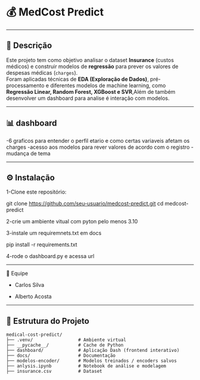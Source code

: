 # 💰 MedCost Predict
---

## 📌 Descrição
Este projeto tem como objetivo analisar o dataset **Insurance** (custos médicos) e construir modelos de **regressão** para prever os valores de despesas médicas (`charges`).  
Foram aplicadas técnicas de **EDA (Exploração de Dados)**, pré-processamento e diferentes modelos de machine learning, como **Regressão Linear, Random Forest, XGBoost e SVR**,Além de também desenvolver um dashboard para analise é interação com modelos.  

---
## 📊 dashboard
-6 graficos para entender o perfil etario e como certas variaveis afetam os charges
-acesso aos modelos para rever valores de acordo com o registro
-mudança de tema

---

## ⚙️ Instalação

1-Clone este repositório:

git clone https://github.com/seu-usuario/medcost-predict.git
cd medcost-predict

2-crie um ambiente vitual com pyton pelo menos 3.10


3-instale um requiremnets.txt em docs

pip install -r requirements.txt

4-rode o dashboard.py e acessa url

---
👥 Equipe

- Carlos Silva

- Alberto Acosta
---
## 📂 Estrutura do Projeto
```plaintext
medical-cost-predict/
├── .venv/                 # Ambiente virtual
├── __pycache__/           # Cache de Python
├── dashboard/             # Aplicação Dash (frontend interativo)
├── docs/                  # Documentação
├── modelos-encoder/       # Modelos treinados / encoders salvos
├── anlysis.ipynb          # Notebook de análise e modelagem
├── insurance.csv          # Dataset


